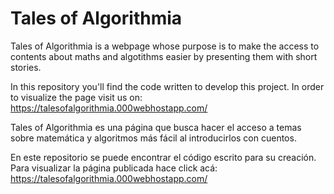 # Tales of Algorithmia

Tales of Algorithmia is a webpage whose purpose is to make the access to contents about maths and algotithms easier by presenting them with short stories.

In this repository you'll find the code written to develop this project. In order to visualize the page visit us on: https://talesofalgorithmia.000webhostapp.com/ 

Tales of Algorithmia es una página que busca hacer el acceso a temas sobre matemática y algoritmos más fácil al introducirlos con cuentos.

En este repositorio se puede encontrar el código escrito para su creación. Para visualizar la página publicada hace click acá: https://talesofalgorithmia.000webhostapp.com/ 

